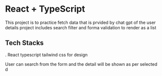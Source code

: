 # React + TypeScript


This project is to practice fetch data that is prvided by chat gpt of the user details
project includes search filter and forma validation to render as a list

## Tech Stacks

. React
typescript
tailwind css for design


User can search from the form and the detail will be shown as per selected
d
```
